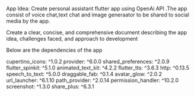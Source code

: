 App Idea:
Create personal assistant flutter app using OpenAi API .The app consist of voice chat,text chat and image generaator to be shared to social media by the app.

Create a clear, concise, and comprehensive  document describing the app idea, challenges faced, and approach to development


Below are the dependencies of the app

  cupertino_icons: ^1.0.2
  provider: ^6.0.0
  shared_preferences: ^2.0.9
  flutter_spinkit: ^5.1.0
  animated_text_kit: ^4.2.2
  flutter_tts: ^3.6.3
  http: ^0.13.5
  speech_to_text: ^5.0.0
  draggable_fab: ^0.1.4
  avatar_glow: ^2.0.2
  url_launcher: ^6.1.10
  path_provider: ^2.0.14
  permission_handler: ^10.2.0
  screenshot: ^1.3.0
  share_plus: ^6.3.1
